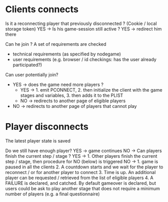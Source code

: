 # Clients connects

Is it a reconnecting player that previously disconnected ? (Cookie / local storage token)
  YES -> Is his game-session still active ?
    YES -> redirect him there

Can he join ? A set of requirements are checked   
  - technical requirements (as specified by nodegame)
  - user requirements (e.g. browser / id checkings: has the user already participated?)

Can user potentially join? 
  - YES -> does the game need more players ? 
    - YES -> 1. emit PCONNECT,
             2. then initialize the client with the game stages and variables, 
             3. then adds it to the PLIST
    - NO -> redirects to another page of eligible players
  - NO -> redirects to another page of players that cannot play

# Player disconnects

The latest player state is saved

Do we still have enough player? 
  YES -> game continues
  NO -> Can players finish the current step / stage ?
    YES -> 1. Other players finish the current step / stage, then procedure for NO (below) is triggered
    NO -> 1. game is paused in all the clients
          2. A countdown starts and we wait for the player to reconnect / or for another player to connect
          3. Time is up. An additional player can be requested / retrieved from the list of eligible players
          4. A FAILURE is declared, and catched. By default gameover is declared, but users could be ask to
              play another stage that does not require a minimum number of players (e.g. a final questionnaire)
        
 